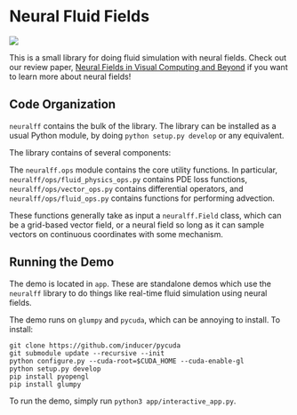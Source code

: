 # Neural Fluid Fields

![](media/demo2.gif)

This is a small library for doing fluid simulation with neural fields. 
Check out our review paper, [Neural Fields in Visual Computing and Beyond](https://neuralfields.cs.brown.edu/)
if you want to learn more about neural fields!

## Code Organization

`neuralff` contains the bulk of the library. The library can be installed as a usual Python module,
by doing `python setup.py develop` or any equivalent. 

The library contains of several components:

The `neuralff.ops` module contains the core utility functions. In particular, 
`neuralff/ops/fluid_physics_ops.py` contains PDE loss functions, `neuralff/ops/vector_ops.py` contains
differential operators, and `neuralff/ops/fluid_ops.py` contains functions for performing advection.

These functions generally take as input a `neuralff.Field` class, which can be a grid-based vector field,
or a neural field so long as it can sample vectors on continuous coordinates with some mechanism.

## Running the Demo

The demo is located in `app`. These are standalone demos which use the `neuralff` library to do things like
real-time fluid simulation using neural fields. 

The demo runs on `glumpy` and `pycuda`, which can be annoying to install. To install:

```
git clone https://github.com/inducer/pycuda
git submodule update --recursive --init
python configure.py --cuda-root=$CUDA_HOME --cuda-enable-gl
python setup.py develop
pip install pyopengl
pip install glumpy
```

To run the demo, simply run `python3 app/interactive_app.py`.


